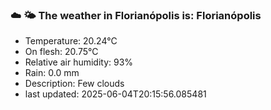 ### ☁️ 🌤️  The weather in Florianópolis is: Florianópolis

- Temperature: 20.24°C
- On flesh: 20.75°C
- Relative air humidity: 93%
- Rain: 0.0 mm
- Description: Few clouds
- last updated: 2025-06-04T20:15:56.085481
